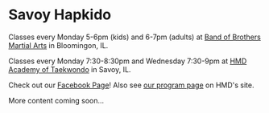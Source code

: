 # Savoy Hapkido

Classes every Monday 5-6pm (kids) and 6-7pm (adults) at [Band of Brothers Martial Arts](http://bobmartialarts.com/) in Bloomingon, IL.

Classes every Monday 7:30-8:30pm and Wednesday 7:30-9pm at [HMD Academy of Taekwondo](https://www.hmdacademy.com/) in Savoy, IL.

Check out our [Facebook Page](https://www.facebook.com/SavoyHapkido)! Also see [our program page](https://www.hmdacademy.com/programs/hapkido/) on HMD's site.

More content coming soon...
